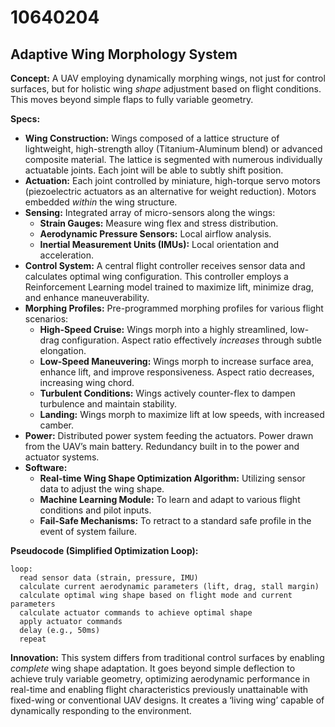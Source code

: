 # 10640204

## Adaptive Wing Morphology System

**Concept:** A UAV employing dynamically morphing wings, not just for control surfaces, but for holistic wing *shape* adjustment based on flight conditions. This moves beyond simple flaps to fully variable geometry.

**Specs:**

*   **Wing Construction:** Wings composed of a lattice structure of lightweight, high-strength alloy (Titanium-Aluminum blend) or advanced composite material. The lattice is segmented with numerous individually actuatable joints. Each joint will be able to subtly shift position.
*   **Actuation:** Each joint controlled by miniature, high-torque servo motors (piezoelectric actuators as an alternative for weight reduction). Motors embedded *within* the wing structure.
*   **Sensing:** Integrated array of micro-sensors along the wings:
    *   **Strain Gauges:** Measure wing flex and stress distribution.
    *   **Aerodynamic Pressure Sensors:** Local airflow analysis.
    *   **Inertial Measurement Units (IMUs):**  Local orientation and acceleration.
*   **Control System:** A central flight controller receives sensor data and calculates optimal wing configuration.  This controller employs a Reinforcement Learning model trained to maximize lift, minimize drag, and enhance maneuverability.
*   **Morphing Profiles:** Pre-programmed morphing profiles for various flight scenarios:
    *   **High-Speed Cruise:** Wings morph into a highly streamlined, low-drag configuration. Aspect ratio effectively *increases* through subtle elongation.
    *   **Low-Speed Maneuvering:** Wings morph to increase surface area, enhance lift, and improve responsiveness. Aspect ratio decreases, increasing wing chord.
    *   **Turbulent Conditions:** Wings actively counter-flex to dampen turbulence and maintain stability.
    *   **Landing:** Wings morph to maximize lift at low speeds, with increased camber.
*   **Power:** Distributed power system feeding the actuators.  Power drawn from the UAV’s main battery. Redundancy built in to the power and actuator systems.
*   **Software:**
    *   **Real-time Wing Shape Optimization Algorithm:**  Utilizing sensor data to adjust the wing shape.
    *   **Machine Learning Module:** To learn and adapt to various flight conditions and pilot inputs.
    *   **Fail-Safe Mechanisms:** To retract to a standard safe profile in the event of system failure.

**Pseudocode (Simplified Optimization Loop):**

```
loop:
  read sensor data (strain, pressure, IMU)
  calculate current aerodynamic parameters (lift, drag, stall margin)
  calculate optimal wing shape based on flight mode and current parameters
  calculate actuator commands to achieve optimal shape
  apply actuator commands
  delay (e.g., 50ms)
  repeat
```

**Innovation:** This system differs from traditional control surfaces by enabling *complete* wing shape adaptation. It goes beyond simple deflection to achieve truly variable geometry, optimizing aerodynamic performance in real-time and enabling flight characteristics previously unattainable with fixed-wing or conventional UAV designs. It creates a ‘living wing’ capable of dynamically responding to the environment.